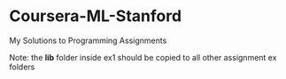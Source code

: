 # Coursera-ML-Stanford
My Solutions to Programming Assignments

Note: the <b>lib</b> folder inside ex1 should be copied to all other assignment ex folders
